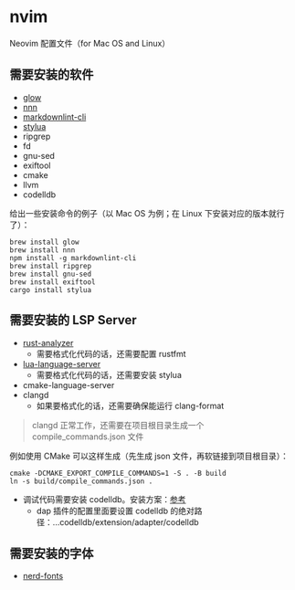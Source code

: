 # nvim

Neovim 配置文件（for Mac OS and Linux）

## 需要安装的软件

* [glow](https://github.com/charmbracelet/glow)
* [nnn](https://github.com/jarun/nnn)
* [markdownlint-cli](https://github.com/igorshubovych/markdownlint-cli)
* [stylua](https://github.com/JohnnyMorganz/StyLua)
* ripgrep
* fd
* gnu-sed
* exiftool
* cmake
* llvm
* codelldb

给出一些安装命令的例子（以 Mac OS 为例；在 Linux 下安装对应的版本就行了）：

```shell
brew install glow
brew install nnn
npm install -g markdownlint-cli
brew install ripgrep
brew install gnu-sed
brew install exiftool
cargo install stylua
```

## 需要安装的 LSP Server

* [rust-analyzer](https://rust-analyzer.github.io)
  * 需要格式化代码的话，还需要配置 rustfmt
* [lua-language-server](https://github.com/sumneko/lua-language-server)
  * 需要格式化代码的话，还需要安装 stylua
* cmake-language-server
* clangd
  * 如果要格式化的话，还需要确保能运行 clang-format

> clangd 正常工作，还需要在项目根目录生成一个 compile_commands.json 文件

例如使用 CMake 可以这样生成（先生成 json 文件，再软链接到项目根目录）：

```shell
cmake -DCMAKE_EXPORT_COMPILE_COMMANDS=1 -S . -B build
ln -s build/compile_commands.json .
```

* 调试代码需要安装 codelldb。安装方案：[参考](https://github.com/mfussenegger/nvim-dap/wiki/C-C---Rust-(via--codelldb))
  * dap 插件的配置里面要设置 codelldb 的绝对路径：...codelldb/extension/adapter/codelldb

## 需要安装的字体

* [nerd-fonts](https://www.nerdfonts.com)
